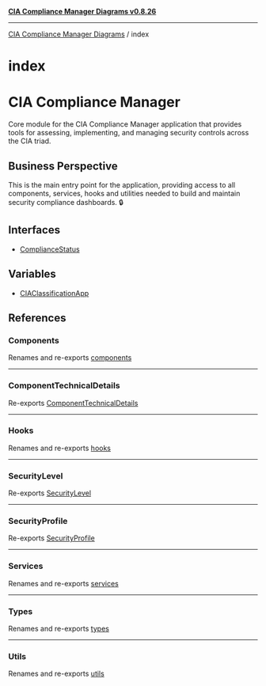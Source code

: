 [**CIA Compliance Manager Diagrams v0.8.26**](../README.md)

***

[CIA Compliance Manager Diagrams](../modules.md) / index

# index

# CIA Compliance Manager

Core module for the CIA Compliance Manager application that provides
tools for assessing, implementing, and managing security controls
across the CIA triad.

## Business Perspective

This is the main entry point for the application, providing access to all
components, services, hooks and utilities needed to build and maintain
security compliance dashboards. 🔒

## Interfaces

- [ComplianceStatus](interfaces/ComplianceStatus.md)

## Variables

- [CIAClassificationApp](variables/CIAClassificationApp.md)

## References

### Components

Renames and re-exports [components](../components/README.md)

***

### ComponentTechnicalDetails

Re-exports [ComponentTechnicalDetails](../services/technicalImplementationService/interfaces/ComponentTechnicalDetails.md)

***

### Hooks

Renames and re-exports [hooks](../hooks/README.md)

***

### SecurityLevel

Re-exports [SecurityLevel](../types/cia/type-aliases/SecurityLevel.md)

***

### SecurityProfile

Re-exports [SecurityProfile](../types/cia/interfaces/SecurityProfile.md)

***

### Services

Renames and re-exports [services](../services/README.md)

***

### Types

Renames and re-exports [types](../types/README.md)

***

### Utils

Renames and re-exports [utils](../utils/README.md)

